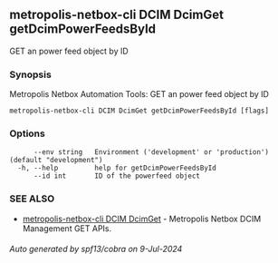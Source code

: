 ## metropolis-netbox-cli DCIM DcimGet getDcimPowerFeedsById

GET an power feed object by ID

### Synopsis


Metropolis Netbox Automation Tools:
  GET an power feed object by ID

```
metropolis-netbox-cli DCIM DcimGet getDcimPowerFeedsById [flags]
```

### Options

```
      --env string   Environment ('development' or 'production') (default "development")
  -h, --help         help for getDcimPowerFeedsById
      --id int       ID of the powerfeed object
```

### SEE ALSO

* [metropolis-netbox-cli DCIM DcimGet]()	 - Metropolis Netbox DCIM Management GET APIs.

###### Auto generated by spf13/cobra on 9-Jul-2024
